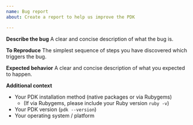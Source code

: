 ```yaml
---
name: Bug report
about: Create a report to help us improve the PDK

---
```


**Describe the bug**
A clear and concise description of what the bug is.

**To Reproduce**
The simplest sequence of steps you have discovered which triggers the bug.

**Expected behavior**
A clear and concise description of what you expected to happen.

**Additional context**
- Your PDK installation method (native packages or via Rubygems)
  - (If via Rubygems, please include your Ruby version `ruby -v`)
- Your PDK version (`pdk --version`)
- Your operating system / platform
